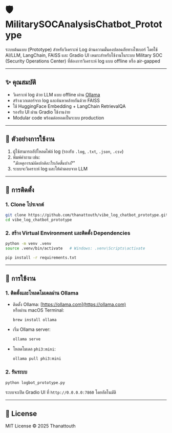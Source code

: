 
# 🛡 MilitarySOCAnalysisChatbot_Prototype

ระบบต้นแบบ (Prototype) สำหรับวิเคราะห์ Log ด้านความมั่นคงปลอดภัยทางไซเบอร์ โดยใช้ AI/LLM, LangChain, FAISS และ Gradio UI เหมาะสำหรับใช้งานในระบบ Military SOC (Security Operations Center) ที่ต้องการวิเคราะห์ log แบบ offline หรือ air-gapped

---

## ✨ คุณสมบัติ

- วิเคราะห์ log ด้วย LLM แบบ offline ผ่าน [Ollama](https://ollama.com)
- สร้างเวกเตอร์จาก log และค้นหาคล้ายกันด้วย FAISS
- ใช้ HuggingFace Embedding + LangChain RetrievalQA
- รองรับ UI ผ่าน Gradio ใช้งานง่าย
- Modular code พร้อมต่อยอดเป็นระบบ production

---

## 🧠 ตัวอย่างการใช้งาน

1. ผู้ใช้สามารถอัปโหลดไฟล์ log (รองรับ `.log`, `.txt`, `.json`, `.csv`)
2. พิมพ์คำถาม เช่น:  
   _"มีเหตุการณ์ผิดปกติอะไรเกิดขึ้นบ้าง?"_
3. ระบบจะวิเคราะห์ log และให้คำตอบจาก LLM

---

## 🔧 การติดตั้ง

### 1. Clone โปรเจกต์

```bash
git clone https://github.com/thanattouth/vibe_log_chatbot_prototype.git
cd vibe_log_chatbot_prototype
```

### 2. สร้าง Virtual Environment และติดตั้ง Dependencies

```bash
python -m venv .venv
source .venv/bin/activate   # Windows: .venv\Scripts\activate

pip install -r requirements.txt
```

---

## 🚀 การใช้งาน

### 1. ติดตั้งและโหลดโมเดลผ่าน Ollama

- ติดตั้ง Ollama: [https://ollama.com](https://ollama.com)  
  หรือผ่าน macOS Terminal:

  ```bash
  brew install ollama
  ```

- เริ่ม Ollama server:

  ```bash
  ollama serve
  ```

- โหลดโมเดล `phi3:mini`:

  ```bash
  ollama pull phi3:mini
  ```

### 2. รันระบบ

```bash
python logbot_prototype.py
```

ระบบจะเปิด Gradio UI ที่ `http://0.0.0.0:7860` โดยอัตโนมัติ

---

## 📝 License

MIT License © 2025 Thanattouth
